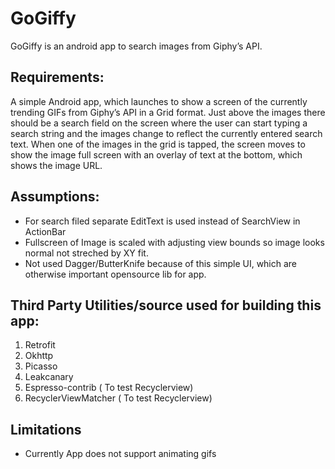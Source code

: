 GoGiffy
===========
GoGiffy is an android app to search images from Giphy’s API.


## Requirements:
A simple Android app, which launches to show a screen of the currently trending GIFs from Giphy’s API in a Grid format.
Just above the images there should be a search field on the screen where the user can start typing a search string and the images change to reflect the currently entered search text.
When one of the images in the grid is tapped, the screen moves to show the image full screen with an overlay of text at the bottom, which shows the image URL.


## Assumptions:
- For search filed separate EditText is used instead of SearchView in ActionBar
- Fullscreen of Image is scaled with adjusting view bounds so image looks normal not streched by XY fit.
- Not used Dagger/ButterKnife because of this simple UI, which are otherwise important opensource lib for app.

## Third Party Utilities/source used for building this app:

 1. Retrofit
 2. Okhttp
 3. Picasso
 4. Leakcanary
 5. Espresso-contrib    ( To test Recyclerview)
 6. RecyclerViewMatcher ( To test Recyclerview)

## Limitations
-  Currently App does not support animating gifs
